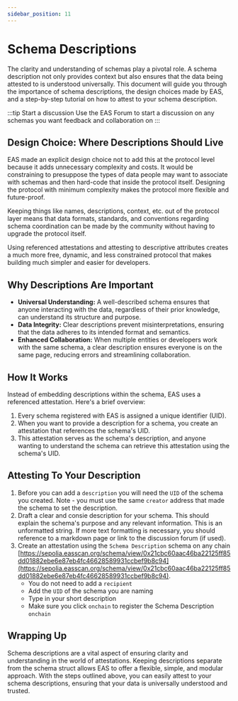 ```yaml
---
sidebar_position: 11
---
```


# Schema Descriptions
The clarity and understanding of schemas play a pivotal role. A schema description not only provides context but also ensures that the data being attested to is understood universally. This document will guide you through the importance of schema descriptions, the design choices made by EAS, and a step-by-step tutorial on how to attest to your schema description.

:::tip Start a discussion
Use the EAS Forum to start a discussion on any schemas you want feedback and collaboration on
:::

## Design Choice: Where Descriptions Should Live
EAS made an explicit design choice not to add this at the protocol level because it adds unnecessary complexity and costs. It would be constraining to presuppose the types of data people may want to associate with schemas and then hard-code that inside the protocol itself. Designing the protocol with minimum complexity makes the protocol more flexible and future-proof.

Keeping things like names, descriptions, context, etc. out of the protocol layer means that data formats, standards, and conventions regarding schema coordination can be made by the community without having to upgrade the protocol itself.

Using referenced attestations and attesting to descriptive attributes creates a much more free, dynamic, and less constrained protocol that makes building much simpler and easier for developers.

## Why Descriptions Are Important
- **Universal Understanding:** A well-described schema ensures that anyone interacting with the data, regardless of their prior knowledge, can understand its structure and purpose.
- **Data Integrity:** Clear descriptions prevent misinterpretations, ensuring that the data adheres to its intended format and semantics.
- **Enhanced Collaboration:** When multiple entities or developers work with the same schema, a clear description ensures everyone is on the same page, reducing errors and streamlining collaboration.

## How It Works
Instead of embedding descriptions within the schema, EAS uses a referenced attestation. Here's a brief overview:

1. Every schema registered with EAS is assigned a unique identifier (UID).
2. When you want to provide a description for a schema, you create an attestation that references the schema's UID.
3. This attestation serves as the schema's description, and anyone wanting to understand the schema can retrieve this attestation using the schema's UID.

## Attesting To Your Description
1. Before you can add a `description` you will need the `UID` of the schema you created. Note - you must use the same `creator` address that made the schema to set the description.
2. Draft a clear and consie description for your schema. This should explain the schema's purpose and any relevant information. This is an unformatted string. If more text formatting is necessary, you should reference to a markdown page or link to the discussion forum (if used).
3. Create an attestation using the `Schema Description` schema on any chain [https://sepolia.easscan.org/schema/view/0x21cbc60aac46ba22125ff85dd01882ebe6e87eb4fc46628589931ccbef9b8c94](https://sepolia.easscan.org/schema/view/0x21cbc60aac46ba22125ff85dd01882ebe6e87eb4fc46628589931ccbef9b8c94).
    - You do not need to add a `recipient`
    - Add the `UID` of the schema you are naming
    - Type in your short description
    - Make sure you click `onchain` to register the Schema Description `onchain`

## Wrapping Up
Schema descriptions are a vital aspect of ensuring clarity and understanding in the world of attestations. Keeping descriptions separate from the schema struct allows EAS to offer a flexible, simple, and modular approach. With the steps outlined above, you can easily attest to your schema descriptions, ensuring that your data is universally understood and trusted.